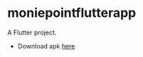# moniepointflutterapp
A Flutter project.

* Download apk [here](https://drive.google.com/file/d/1JpvyKD9ZqucqZhtBPu8WstQNp5XjTlEz/view?usp=sharing)

